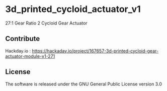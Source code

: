 # 3d_printed_cycloid_actuator_v1
27:1 Gear Ratio 2 Cycloid Gear Actuator

## Contribute
Hackday.io : https://hackaday.io/project/167657-3d-printed-cycloid-gear-actuator-module-v1-271

## License
The software is released under the GNU General Public License version 3.0
